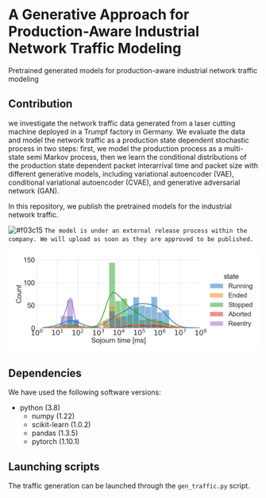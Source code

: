 # A Generative Approach for Production-Aware Industrial Network Traffic Modeling
Pretrained generated models for production-aware industrial network traffic modeling

## Contribution
we investigate the network traffic data generated from a laser cutting machine deployed in a Trumpf factory in Germany. We evaluate the data and model the network traffic as a production state dependent stochastic process in two steps: first, we model the production process as a multi-state semi Markov process, then we learn the conditional distributions of the production state dependent packet interarrival time and packet size with different generative models, including variational autoencoder (VAE), conditional variational autoencoder (CVAE), and generative adversarial network (GAN).

In this repository, we publish the pretrained models for the industrial network traffic. 

![#f03c15](https://via.placeholder.com/15/f03c15/f03c15.png) `The model is under an external release process within the company. We will upload as soon as they are approved to be published.`

![](Distribution_sojourn_time.png)

## Dependencies
We have used the following software versions:
- python (3.8)
  - numpy (1.22)
  - scikit-learn (1.0.2)
  - pandas (1.3.5)
  - pytorch (1.10.1)
  
## Launching scripts
The traffic generation can be launched through the `gen_traffic.py` script.
